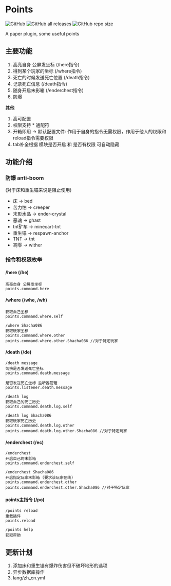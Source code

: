 # Points

![GitHub](https://img.shields.io/github/license/HowieHz/Points)
![GitHub all releases](https://img.shields.io/github/downloads/HowieHz/Points/total)
![GitHub repo size](https://img.shields.io/github/repo-size/HowieHz/Points)

A paper plugin, some useful points

## 主要功能

1.  高亮自身 公屏发坐标 (/here指令)
2.  得到某个玩家的坐标 (/where指令)
3.  死亡的时候发送死亡位置 (/death指令)
4.  记录死亡信息 (/death指令)
5.  随身开启末影箱 (/enderchest指令)
6.  防爆

**其他**

1.  高可配置
2.  权限支持 * 通配符
3.  开箱即用 -> 默认配置文件: 作用于自身的指令无需权限，作用于他人的权限和reload指令需要权限
4.  tab补全根据 模块是否开启 和 是否有权限 可自动隐藏

## 功能介绍

### 防爆 anti-boom

(对于床和重生锚来说是阻止使用)

*   床 -> bed
*   苦力怕 -> creeper
*   末影水晶 -> ender-crystal
*   恶魂 -> ghast
*   tnt矿车 -> minecart-tnt
*   重生锚 -> respawn-anchor
*   TNT -> tnt
*   凋零 -> wither

### 指令和权限枚举

#### /here (/he)

    高亮自身 公屏发坐标
    points.command.here

#### /where (/whe, /wh)

    获取自己坐标
    points.command.where.self
    
    /where Shacha086
    获取玩家坐标
    points.command.where.other
    points.command.where.other.Shacha086 //对于特定玩家

#### /death (/de)

    /death message
    切换是否发送死亡坐标
    points.command.death.message

    是否发送死亡坐标 监听器管理
    points.listener.death.message
    
    /death log
    获取自己的死亡历史
    points.command.death.log.self

    /death log Shacha086
    获取玩家死亡历史
    points.command.death.log.other
    points.command.death.log.other.Shacha086 //对于特定玩家

#### /enderchest (/ec)

    /enderchest
    开启自己的末影箱
    points.command.enderchest.self

    /enderchest Shacha086
    开启指定玩家末影箱 (要求该玩家在线)
    points.command.enderchest.other
    points.command.enderchest.other.Shacha086 //对于特定玩家

#### points主指令 (/po)

    /points reload
    重载插件
    points.reload

    /points help
    获取帮助

## 更新计划

1.  添加床和重生锚有爆炸伤害但不破坏地形的选项
2.  异步数据库操作
3.  lang/zh_cn.yml